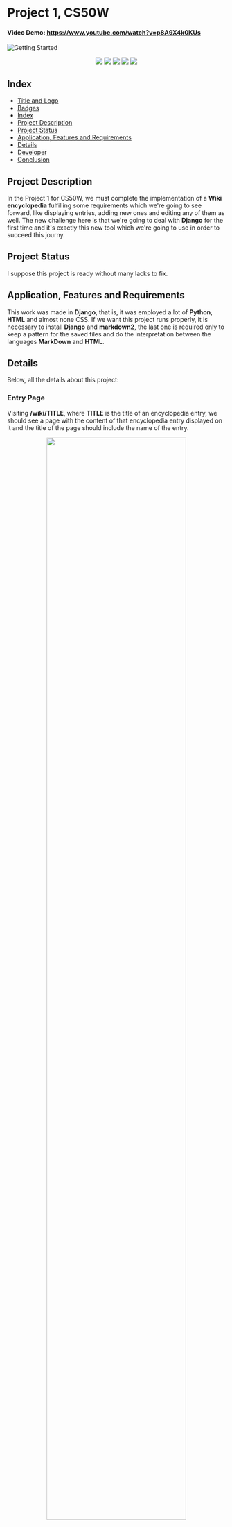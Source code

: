 # Project 1, CS50W
#### Video Demo:  <https://www.youtube.com/watch?v=p8A9X4k0KUs>

![Getting Started](./encyclopedia/static/encyclopedia/img_readme/index.gif)

<p align="center">
<img src="https://img.shields.io/badge/release-Jul%2F2022-blue#:~:text=Jul/2022-,Jul/2022"/>
<img src="https://img.shields.io/badge/CS50W-Project 1-blue"/>
<img src="https://img.shields.io/badge/MyOwn-Wiki-orange"/>
<img src="https://img.shields.io/badge/raphaeuaf-@yahoo.com.br-red"/>
<img src="https://img.shields.io/badge/Pretending-EncycloWiki-yellow"/>
</p>


## Index
* [Title and Logo](#Title-and-Logo)
* [Badges](#badges)
* [Index](#index)
* [Project Description](#project-description)
* [Project Status](#project-status)
* [Application, Features and Requirements](#application-features-and-requirements)
* [Details](#details)
* [Developer](#developer)
* [Conclusion](#conclusion)


## Project Description
<p> In the Project 1 for CS50W, we must complete the implementation of a <b>Wiki encyclopedia</b> fulfilling some requirements which we're going to see forward, like displaying entries, adding new ones and editing any of them as well. The new challenge here is that we're going to  deal with <b>Django</b> for the first time and it's exactly this new tool which we're going to use in order to succeed this journy.</p>


## Project Status
I suppose this project is ready without many lacks to fix.


## Application, Features and Requirements
<p>This work was made in <b>Django</b>, that is, it was employed a lot of <b>Python</b>, <b>HTML</b> and almost none CSS. If we want this project runs properly, it is necessary to install <b>Django</b> and <b>markdown2</b>, the last one is required only to keep a pattern for the saved files and do the interpretation between the languages <b>MarkDown</b> and <b>HTML</b>.</p>


## Details
<p>Below, all the details about this project:</p>


### Entry Page
<p>Visiting <b>/wiki/TITLE</b>, where <b>TITLE</b> is the title of an encyclopedia entry, we should see a page with the content of that encyclopedia entry displayed on it and the title of the page should include the name of the entry.</p>
<p align="center">
<img style="width: 80%" src="./encyclopedia/static/encyclopedia/img_readme/title.gif"/>
</p>
<p>In case we request an entry that does not exist, a page must be shown warning this event.</p>
<p align="center">
<img src="./encyclopedia/static/encyclopedia/img_readme/sorry.gif"/>
</p>

### Index Page
<p>On the index page, we should be able to click on any of the entries that are shown and to be taken directly to corresponding page.</p>
<p align="center">
<img src="./encyclopedia/static/encyclopedia/img_readme/indexclick.gif"/>
</p>


## Search
<p>There is a search box in the sidebar and its function is taking us to the entry corresponding with we type in it. If there isn't any existing entry for our search, an apology page is displayed. But if the word that was typed is part of one or more entries, all of them must be shown as options to the user.</p>
<p align="center">
<img src="./encyclopedia/static/encyclopedia/img_readme/sorry2.gif"/>
</p>


## New Page
<p>There is also, in the sidebar, a place called "<b>Create New Page</b>". This part must work in that way if we click on it, a page should be opened with an area for title and another one, a text area, for the content. There must be a button in order to save the new entry and store it inside a folder called "<b>entries</b>" in "<b>MD - MarkDown</b>" format.</p> 
<p align="center">
<img src="./encyclopedia/static/encyclopedia/img_readme/newpagesave.gif"/>
</p>

<p>If the title which we picked already exists, a page warning this condition should be presented to us:</p>
<p align="center">
<img src="./encyclopedia/static/encyclopedia/img_readme/newpagetitle.gif"/>
</p>


## Edit Page
<p>It's totally understandable if we want to edit an entry. For this reason a button was put to do this on each entry page. When we click on this button a page very similar with the one where we create an entry is displayed to us, with the difference that the text area is pre-populated in order to facilitate the edition and the title area is also pre-typed, but in this one it's not allowed change anything. If we save the changes, the application takes us directly to the respective entry page.</p>
<p align="center">
<img src="./encyclopedia/static/encyclopedia/img_readme/edit.gif"/>
</p>


## Random Page
<p>Like it was asked for us in this project, everytime we click "<b>Random Page</b>" in the sidebar, we should take to a random entry page:</p>
<p align="center">
<img src="./encyclopedia/static/encyclopedia/img_readme/random.gif"/>
</p>


## Markdown to HTML Conversion
<p> The way that the entries are saved is in "<b>Markdown Language</b>" and, because of that, they carry a bunch of elements inside their contents in order to customize styles, links, etc. These elements will display on the page if there isn't a conversion from <b>Markdown</b> to <b>HTML</b> and it's another feature that must work properly:</p>
<p align="center">
<img src="./encyclopedia/static/encyclopedia/img_readme/markdown.gif"/>
</p>


## Developer
I'm really honored in begin to make part of this world of programming. My name is Raphael Freitas. I'm Brazilian, I'm from Lorena (my city) São Paulo (my state) and my contact is raphaeuaf@yahoo.com.br.


## Conclusion
<p>I want to thank <b>Harvard University / EDX</b> for this oportunity. I am really, really grateful.</p>